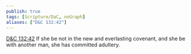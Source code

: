 ```yaml
---
publish: true
tags: [Scripture/DaC, noGraph]
aliases: ["D&C 132:42"]
---
```

[D&C 132:42](https://churchofjesuschrist.org/study/scriptures/dc-testament/dc/132?lang=eng&id=p42#p42) If she be not in the new and everlasting covenant, and she be with another man, she has committed adultery.
